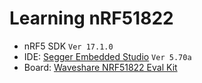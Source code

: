 # Learning nRF51822

- nRF5 SDK `Ver 17.1.0`
- IDE: [Segger Embedded Studio](https://www.segger.com/products/development-tools/embedded-studio/) `Ver 5.70a`
- Board: [Waveshare NRF51822 Eval Kit](https://www.waveshare.net/shop/NRF51822-Eval-Kit.htm)